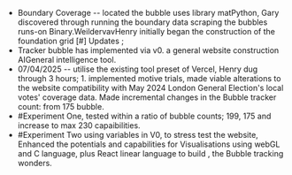- Boundary Coverage -- located the bubble uses library matPython, Gary discovered through running the boundary data scraping the bubbles runs-on Binary.WeildervavHenry initially began the construction of the foundation grid [#] Updates ;
- Tracker bubble has implemented via v0. a general website construction AIGeneral intelligence tool. 
- 07/04/2025 -- utilise the existing tool preset of Vercel, Henry dug through 3 hours; 1. implemented motive trials, made viable alterations to the website compatibility with May 2024 London General Election's local votes' coverage data. Made incremental changes in the Bubble tracker count: from 175 bubble.
- #Experiment One, tested within a ratio of bubble counts; 199, 175 and increase to max 230 capaibilities.
- #Experiment Two using variables in V0, to stress test the website, Enhanced the potentials and capabilities for Visualisations using webGL and C language, plus React linear language to build , the Bubble tracking wonders. 
